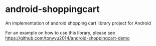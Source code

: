 # android-shoppingcart
An implementation of android shopping cart library project for Android

For an example on how to use this library, please see
https://github.com/tonyvu2014/android-shoppingcart-demo

